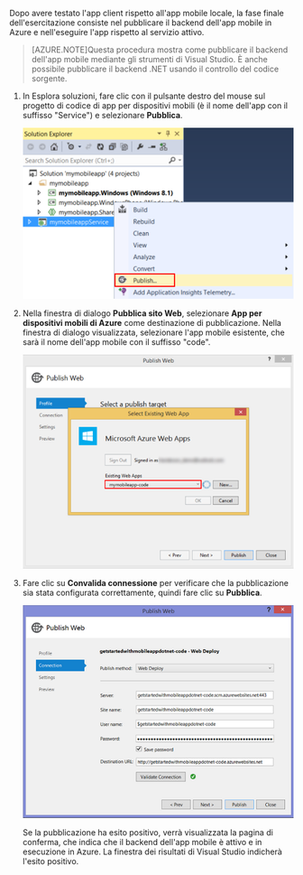 Dopo avere testato l'app client rispetto all'app mobile locale, la fase finale dell'esercitazione consiste nel pubblicare il backend dell'app mobile in Azure e nell'eseguire l'app rispetto al servizio attivo.

> [AZURE.NOTE]Questa procedura mostra come pubblicare il backend dell'app mobile mediante gli strumenti di Visual Studio. È anche possibile pubblicare il backend .NET usando il controllo del codice sorgente.

1. In Esplora soluzioni, fare clic con il pulsante destro del mouse sul progetto di codice di app per dispositivi mobili (è il nome dell'app con il suffisso "Service") e selezionare **Pubblica**. 

	![Selezionare pubblica sul progetto di codice app](./media/app-service-mobile-dotnet-backend-publish-service-preview/dotnet-project-publish.png)

2. Nella finestra di dialogo **Pubblica sito Web**, selezionare **App per dispositivi mobili di Azure** come destinazione di pubblicazione. Nella finestra di dialogo visualizzata, selezionare l'app mobile esistente, che sarà il nome dell'app mobile con il suffisso "code".

    ![Selezionare un'app Web esistente in cui effettuare la pubblicazione](./media/app-service-mobile-dotnet-backend-publish-service-preview/mobile-quickstart-publish-select-service.png)

3. Fare clic su **Convalida connessione** per verificare che la pubblicazione sia stata configurata correttamente, quindi fare clic su **Pubblica**.

	![Pagina finale della procedura guidata per le impostazioni di pubblicazione](./media/app-service-mobile-dotnet-backend-publish-service-preview/dotnet-publish-settings.png)

   Se la pubblicazione ha esito positivo, verrà visualizzata la pagina di conferma, che indica che il backend dell'app mobile è attivo e in esecuzione in Azure. La finestra dei risultati di Visual Studio indicherà l'esito positivo.

<!--HONumber=54-->
